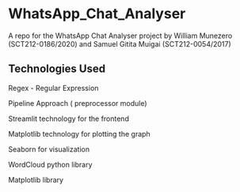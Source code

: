 # WhatsApp_Chat_Analyser
A repo for the WhatsApp Chat Analyser project by William Munezero (SCT212-0186/2020) and Samuel Gitita Muigai (SCT212-0054/2017)

## Technologies Used 
Regex - Regular Expression 

Pipeline Approach ( preprocessor module)

Streamlit  technology for the frontend 

 Matplotlib technology for plotting the graph  
 
Seaborn for visualization

WordCloud python library 

Matplotlib library
